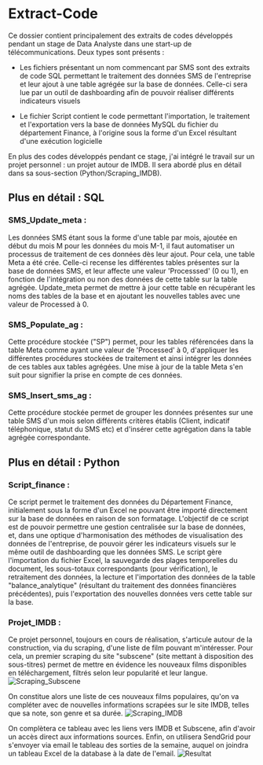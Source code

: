 # Extract-Code

Ce dossier contient principalement des extraits de codes développés pendant un stage de Data Analyste dans une start-up de télécommunications. Deux types sont présents :

- Les fichiers présentant un nom commencant par SMS sont des extraits de code SQL permettant le traitement des données SMS de l'entreprise et leur ajout à une table agrégée sur la base de données.
Celle-ci sera lue par un outil de dashboarding afin de pouvoir réaliser différents indicateurs visuels

- Le fichier Script contient le code permettant l'importation, le traitement et l'exportation vers la base de données MySQL du fichier du département Finance, à l'origine sous la forme d'un Excel résultant d'une exécution logicielle

En plus des codes développés pendant ce stage, j'ai intégré le travail sur un projet personnel : un projet autour de IMDB. Il sera abordé plus en détail dans sa sous-section (Python/Scraping_IMDB). 

## Plus en détail : SQL ##
### SMS_Update_meta :

Les données SMS étant sous la forme d'une table par mois, ajoutée en début du mois M pour les données du mois M-1, il faut automatiser un processus de traitement de ces données dès leur ajout.
Pour cela, une table Meta a été crée. Celle-ci recense les différentes tables présentes sur la base de données SMS, et leur affecte une valeur 'Processsed' (0 ou 1), en fonction de l'intégration ou non des données de cette table sur la table agrégée.
Update_meta permet de mettre à jour cette table en récupérant les noms des tables de la base et en ajoutant les nouvelles tables avec une valeur de Processed à 0.


### SMS_Populate_ag :

Cette procédure stockée ("SP") permet, pour les tables référencées dans la table Meta comme ayant une valeur de 'Processed' à 0, d'appliquer les différentes procédures stockées de traitement et ainsi intégrer les données de ces tables aux tables agrégées.
Une mise à jour de la table Meta s'en suit pour signifier la prise en compte de ces données.


### SMS_Insert_sms_ag :

Cette procédure stockée permet de grouper les données présentes sur une table SMS d'un mois selon différents critères établis (Client, indicatif téléphonique, statut du SMS etc) et d'insérer cette agrégation dans la table agrégée correspondante.


## Plus en détail : Python ##
### Script_finance :

Ce script permet le traitement des données du Département Finance, initialement sous la forme d'un Excel ne pouvant être importé directement sur la base de données en raison de son formatage.
L'objectif de ce script est de pouvoir permettre une gestion centralisée sur la base de données, et, dans une optique d'harmonisation des méthodes de visualisation des données de l'entreprise, de pouvoir gérer les indicateurs visuels sur le même outil de dashboarding que les données SMS.
Le script gère l'importation du fichier Excel, la sauvegarde des plages temporelles du document, les sous-totaux correspondants (pour vérification), le retraitement des données, la lecture et l'importation des données de la table "balance_analytique" (résultant du traitement des données financières précédentes), puis l'exportation des nouvelles données vers cette table sur la base.


### Projet_IMDB :

Ce projet personnel, toujours en cours de réalisation, s'articule autour de la construction, via du scraping, d'une liste de film pouvant m'intéresser. Pour cela, un premier scraping du site "subscene" (site mettant à disposition des sous-titres) permet de mettre en évidence les nouveaux films disponibles en téléchargement, filtrés selon leur popularité et leur langue.
![Scraping_Subscene](https://i.imgur.com/TOPVKaf.png)

On constitue alors une liste de ces nouveaux films populaires, qu'on va compléter avec de nouvelles informations scrapées sur le site IMDB, telles que sa note, son genre et sa durée.
![Scraping_IMDB](https://i.imgur.com/07KsSaU.png)

On complètera ce tableau avec les liens vers IMDB et Subscene, afin d'avoir un accès direct aux informations sources.
Enfin, on utilisera SendGrid pour s'envoyer via email le tableau des sorties de la semaine, auquel on joindra un tableau Excel de la database à la date de l'email.
![Resultat](https://imgur.com/8nnYvPi)
